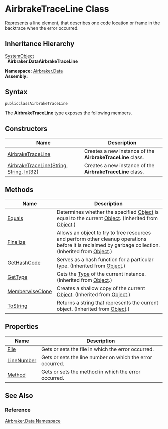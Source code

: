 AirbrakeTraceLine Class
=======================
Represents a line element, that describes one code location or frame in the backtrace when the error occurred.


Inheritance Hierarchy
---------------------
[SystemObject][1]  
  **Airbraker.DataAirbrakeTraceLine**  

**Namespace:** [Airbraker.Data][2]  
**Assembly:**

Syntax
------

```csharp
publicclassAirbrakeTraceLine
```

The **AirbrakeTraceLine** type exposes the following members.


Constructors
------------

Name                                          | Description                                                
--------------------------------------------- | ---------------------------------------------------------- 
[AirbrakeTraceLine][3]                        | Creates a new instance of the **AirbrakeTraceLine** class. 
[AirbrakeTraceLine(String, String, Int32)][4] | Creates a new instance of the **AirbrakeTraceLine** class. 


Methods
-------

Name                  | Description                                                                                                                                                
--------------------- | ---------------------------------------------------------------------------------------------------------------------------------------------------------- 
[Equals][5]           | Determines whether the specified [Object][1] is equal to the current [Object][1]. (Inherited from [Object][1].)                                            
[Finalize][6]         | Allows an object to try to free resources and perform other cleanup operations before it is reclaimed by garbage collection. (Inherited from [Object][1].) 
[GetHashCode][7]      | Serves as a hash function for a particular type. (Inherited from [Object][1].)                                                                             
[GetType][8]          | Gets the [Type][9] of the current instance. (Inherited from [Object][1].)                                                                                  
[MemberwiseClone][10] | Creates a shallow copy of the current [Object][1]. (Inherited from [Object][1].)                                                                           
[ToString][11]        | Returns a string that represents the current object. (Inherited from [Object][1].)                                                                         


Properties
----------

Name             | Description                                               
---------------- | --------------------------------------------------------- 
[File][12]       | Gets or sets the file in which the error occurred.        
[LineNumber][13] | Gets or sets the line number on which the error occurred. 
[Method][14]     | Gets or sets the method in which the error occurred.      


See Also
--------

### Reference
[Airbraker.Data Namespace][2]  

[1]: http://msdn.microsoft.com/en-us/library/e5kfa45b
[2]: ../README.md
[3]: _ctor.md
[4]: _ctor_1.md
[5]: http://msdn.microsoft.com/en-us/library/bsc2ak47
[6]: http://msdn.microsoft.com/en-us/library/4k87zsw7
[7]: http://msdn.microsoft.com/en-us/library/zdee4b3y
[8]: http://msdn.microsoft.com/en-us/library/dfwy45w9
[9]: http://msdn.microsoft.com/en-us/library/42892f65
[10]: http://msdn.microsoft.com/en-us/library/57ctke0a
[11]: http://msdn.microsoft.com/en-us/library/7bxwbwt2
[12]: File.md
[13]: LineNumber.md
[14]: Method.md